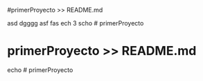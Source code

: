 #primerProyecto >> README.md

asd
dgggg
asf fas
ech 3
scho # primerProyecto
# primerProyecto >> README.md

echo # primerProyecto
